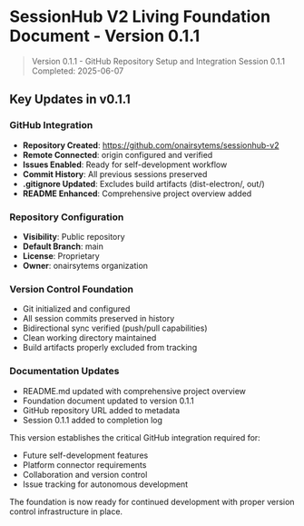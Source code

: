# SessionHub V2 Living Foundation Document - Version 0.1.1

> Version 0.1.1 - GitHub Repository Setup and Integration
> Session 0.1.1 Completed: 2025-06-07

## Key Updates in v0.1.1

### GitHub Integration
- **Repository Created**: https://github.com/onairsytems/sessionhub-v2
- **Remote Connected**: origin configured and verified
- **Issues Enabled**: Ready for self-development workflow
- **Commit History**: All previous sessions preserved
- **.gitignore Updated**: Excludes build artifacts (dist-electron/, out/)
- **README Enhanced**: Comprehensive project overview added

### Repository Configuration
- **Visibility**: Public repository
- **Default Branch**: main
- **License**: Proprietary
- **Owner**: onairsytems organization

### Version Control Foundation
- Git initialized and configured
- All session commits preserved in history
- Bidirectional sync verified (push/pull capabilities)
- Clean working directory maintained
- Build artifacts properly excluded from tracking

### Documentation Updates
- README.md updated with comprehensive project overview
- Foundation document updated to version 0.1.1
- GitHub repository URL added to metadata
- Session 0.1.1 added to completion log

This version establishes the critical GitHub integration required for:
- Future self-development features
- Platform connector requirements
- Collaboration and version control
- Issue tracking for autonomous development

The foundation is now ready for continued development with proper version control infrastructure in place.